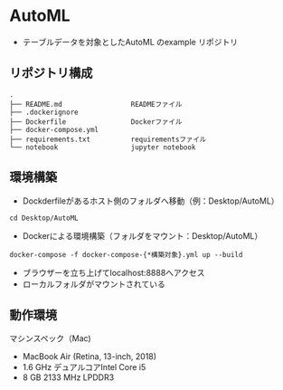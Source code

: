 # AutoML

- テーブルデータを対象としたAutoML のexample リポジトリ

## リポジトリ構成
```
.
├── README.md                 READMEファイル
├── .dockerignore        
├── Dockerfile                Dockerファイル
├── docker-compose.yml
├── requirements.txt          requirementsファイル
└── notebook                  jupyter notebook
```

## 環境構築

- Dockderfileがあるホスト側のフォルダへ移動（例：Desktop/AutoML）

```
cd Desktop/AutoML
```

- Dockerによる環境構築（フォルダをマウント：Desktop/AutoML）

```
docker-compose -f docker-compose-{*構築対象}.yml up --build
```

- ブラウザーを立ち上げてlocalhost:8888へアクセス
- ローカルフォルダがマウントされている

## 動作環境

マシンスペック（Mac)
- MacBook Air (Retina, 13-inch, 2018)
- 1.6 GHz デュアルコアIntel Core i5
- 8 GB 2133 MHz LPDDR3
